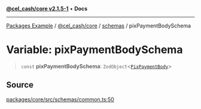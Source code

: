 [**@cel_cash/core v2.1.5-1**](../../README.md) • **Docs**

***

[Packages Example](../../../../README.md) / [@cel\_cash/core](../../README.md) / [schemas](../README.md) / pixPaymentBodySchema

# Variable: pixPaymentBodySchema

> `const` **pixPaymentBodySchema**: `ZodObject`\<[`PixPaymentBody`](../../index/type-aliases/PixPaymentBody.md)\>

## Source

[packages/core/src/schemas/common.ts:50](https://github.com/Pyxlab/celcash/blob/a34e89ae69c9dcb41ba66226cb05c8c8b83b7cf4/packages/core/src/schemas/common.ts#L50)

